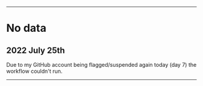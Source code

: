 
***

# No data

## 2022 July 25th

Due to my GitHub account being flagged/suspended again today (day 7) the workflow couldn't run.

***
